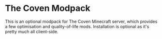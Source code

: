 # The Coven Modpack

This is an optional modpack for The Coven Minecraft server, which provides a few optimisation and quality-of-life mods.  Installation is optional as it's pretty much all client-side.
